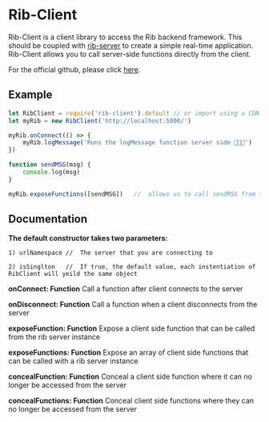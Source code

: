 # Rib-Client
Rib-Client is a client library to access the Rib backend framework. This should be coupled with [rib-server](https://www.npmjs.com/package/rib-server) to create a simple real-time application. Rib-Client allows you to call server-side functions directly from the client.

For the official github, please click [here](https://github.com/TheCollinCashio/Rib).

## Example
```js
let RibClient = require('rib-client').default // or import using a CDN
let myRib = new RibClient('http://localhost:5000/')

myRib.onConnect(() => {
    myRib.logMessage('Runs the logMessage function server side 👨🏻‍💻')
})

function sendMSG(msg) {
    console.log(msg)
}

myRib.exposeFunctions([sendMSG])   //  allows us to call sendMSG from the server
```

## Documentation
**The default constructor takes two parameters:**
```
1) urlNamespace //  The server that you are connecting to
```
```
2) isSinglton   //  If true, the default value, each instentiation of RibClient will yeild the same object
```

**onConnect: Function**
Call a function after client connects to the server

**onDisconnect: Function**
Call a function when a client disconnects from the server

**exposeFunction: Function** Expose a client side function that can be called from the rib server instance

**exposeFunctions: Function** Expose an array of client side functions that can be called with a rib server instance

**concealFunction: Function** Conceal a client side function where it can no longer be accessed from the server

**concealFunctions: Function** Conceal client side functions where they can no longer be accessed from the server
